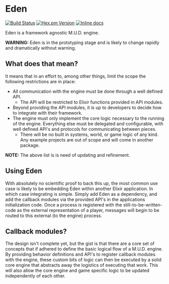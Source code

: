 # Eden

[![Build Status](https://travis-ci.org/mononym/eden.svg?branch=master)](https://travis-ci.org/mononym/eden)
[![Hex.pm Version](http://img.shields.io/hexpm/v/eden.svg?style=flat)](https://hex.pm/packages/eden)
[![Inline docs](http://inch-ci.org/github/mononym/eden.svg)](http://inch-ci.org/github/mononym/eden)

Eden is a framework agnostic M.U.D. engine.

**WARNING:** Eden is in the prototyping stage and is likely to change rapidly and dramatically without warning.

## What does that mean?
It means that in an effort to, among other things, limit the scope the following restrictions are in place:
* All communication with the engine must be done through a well defined API.
  * The API will be restricted to Elixir functions provided in API modules.
* Beyond providing the API modules, it is up to developers to decide how to integrate with their framework.
* The engine must only implement the core logic necessary to the running of the engine. Everything else must be delegated and configurable, with well defined API's and protocols for communicating between pieces.
  * There will be no built in systems, world, or game logic of any kind. Any example projects are out of scope and will come in another package.

**NOTE:** The above list is is need of updating and refinement. 

## Using Eden
With absolutely no scientific proof to back this up, the most common use case is likely to be embedding Eden within another Elixir application. In which case integrating is simple. Simply add Eden as a dependency, and add the callback modules via the provided API's in the applications initialization code. Once a process is registered with the still-to-be-written-code as the external representation of a player, messages will begin to be routed to this external (to the engine) process.

## Callback modules?
The design isn't complete yet, but the gist is that there are a core set of concepts that if adhered to define the basic logical flow of a M.U.D. engine. By providing behavior definitions and API's to register callback modules with the engine, these custom bits of logic can then be executed by a solid core engine that abstracts away the logistics of executing that work. This will also allow the core engine and game specific logic to be updated independently of each other.
